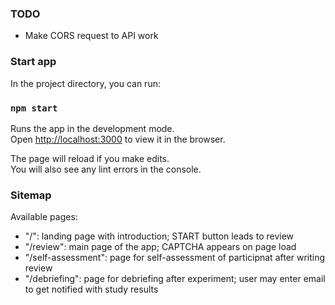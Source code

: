 ### TODO

- Make CORS request to API work


### Start app

In the project directory, you can run:

### `npm start`

Runs the app in the development mode.<br>
Open [http://localhost:3000](http://localhost:3000) to view it in the browser.

The page will reload if you make edits.<br>
You will also see any lint errors in the console.

### Sitemap

Available pages:

- "/": landing page with introduction; START button leads to review
- "/review": main page of the app; CAPTCHA appears on page load
- "/self-assessment": page for self-assessment of participnat after writing review
- "/debriefing": page for debriefing after experiment; user may enter email to get notified with study results
